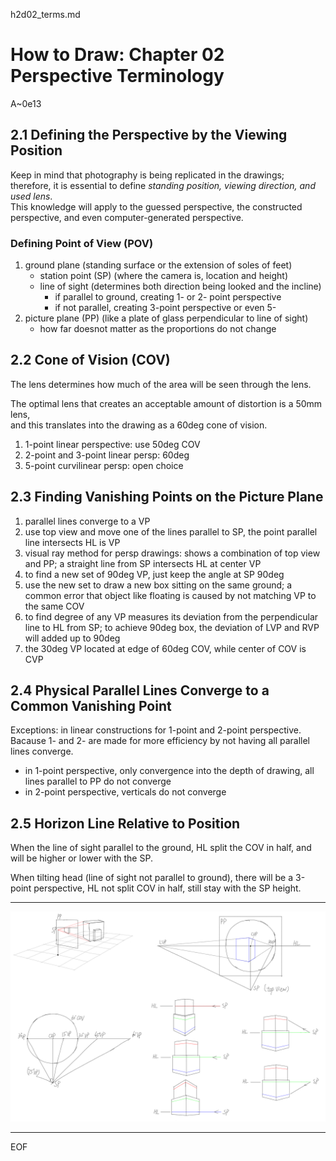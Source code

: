 h2d02_terms.md

How to Draw: Chapter 02 Perspective Terminology
================================================================================

A~0e13

2.1 Defining the Perspective by the Viewing Position
--------------------------------------------------------------------------------

Keep in mind that photography is being replicated in the drawings;  
therefore, it is essential to define *standing position, viewing direction, and used lens*.  
This knowledge will apply to the guessed perspective, the constructed perspective, and even computer-generated perspective.

### Defining Point of View (POV)

1. ground plane (standing surface or the extension of soles of feet)
   - station point (SP) (where the camera is, location and height)
   - line of sight (determines both direction being looked and the incline)
     - if parallel to ground, creating 1- or 2- point perspective
     - if not parallel, creating 3-point perspective or even 5-
2. picture plane (PP) (like a plate of glass perpendicular to line of sight)
   - how far doesnot matter as the proportions do not change

2.2 Cone of Vision (COV)
--------------------------------------------------------------------------------

The lens determines how much of the area will be seen through the lens.

The optimal lens that creates an acceptable amount of distortion is a 50mm lens,  
and this translates into the drawing as a 60deg cone of vision.

1. 1-point linear perspective: use 50deg COV
2. 2-point and 3-point linear persp: 60deg
3. 5-point curvilinear persp: open choice

2.3 Finding Vanishing Points on the Picture Plane
--------------------------------------------------------------------------------

1. parallel lines converge to a VP
2. use top view and move one of the lines parallel to SP, the point parallel line intersects HL is VP
3. visual ray method for persp drawings: shows a combination of top view and PP; a straight line from SP intersects HL at center VP
4. to find a new set of 90deg VP, just keep the angle at SP 90deg
5. use the new set to draw a new box sitting on the same ground; a common error that object like floating is caused by not matching VP to the same COV
6. to find degree of any VP measures its deviation from the perpendicular line to HL from SP; to achieve 90deg box, the deviation of LVP and RVP will added up to 90deg
7. the 30deg VP located at edge of 60deg COV, while center of COV is CVP

2.4 Physical Parallel Lines Converge to a Common Vanishing Point
--------------------------------------------------------------------------------

Exceptions: in linear constructions for 1-point and 2-point perspective.  
Bacause 1- and 2- are made for more efficiency by not having all parallel lines converge.

- in 1-point perspective, only convergence into the depth of drawing, all lines parallel to PP do not converge
- in 2-point perspective, verticals do not converge

2.5 Horizon Line Relative to Position
--------------------------------------------------------------------------------

When the line of sight parallel to the ground, HL split the COV in half, and will be higher or lower with the SP.

When tilting head (line of sight not parallel to ground), there will be a 3-point perspective, HL not split COV in half, still stay with the SP height.

--------------------------------------------------------------------------------

![h2d02](n1p0e17_h2d02_00.png)

--------------------------------------------------------------------------------

EOF
